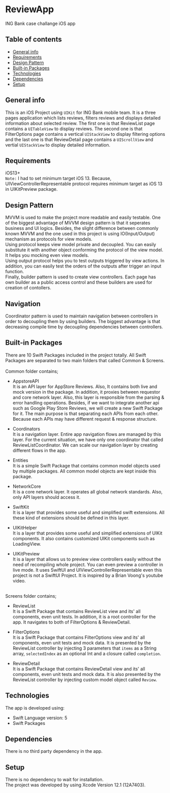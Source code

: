 # ReviewApp
 ING Bank case challange iOS app

## Table of contents
* [General info](#general-info)
* [Requirements](#requirements)
* [Design Pattern](#design-pattern)
* [Built-in Packages](#built-in-Packages)
* [Technologies](#technologies)
* [Dependencies](#dependencies)
* [Setup](#setup)

## General info
This is an iOS Project using `UIKit` for ING Bank mobile team. It is a three pages application which lists reviews, filters reviews and displays detailed information about selected review. The first one is that ReviewList page contains a `UITableView` to display reviews. The second one is that FilterOptions page contains a vertical `UIStackView` to display filtering options and the last one is that ReviewDetail page contains a `UIScrollView` and vertial `UIStackView` to display detailed information.

## Requirements
iOS13+
<br />
`Note:` I had to set minimum target iOS 13. Because, UIViewControllerRepresentable protocol requires minimum target as iOS 13 in UIKitPreview package.

## Design Pattern
MVVM is used to make the project more readable and easily testable. One of the biggest advantage of MVVM design pattern is that it seperates business and UI logics. Besides, the slight difference between commonly known MVVM and the one used in this project is using IO(Input/Output) mechanism as protocols for view models.
<br />
Using protocol keeps view model private and decoupled. You can easily substitute it with another object conforming the protocol of the view model. It helps you mocking even view models.
<br />
Using output protocol helps you to test outputs triggered by view actions. In addition, you can easily test the orders of the outputs after trigger an input function. 
<br />
Finally, builder pattern is used to create view controllers. Each page has own builder as a public access control and these builders are used for creation of contollers.

## Navigation
Coordinator pattern is used to maintain navigation between controllers in order to decoupling them by using builders. The biggest advantage is that decreasing compile time by decoupling dependencies between controllers.

## Built-in Packages
There are 10 Swift Packages included in the project totally. All Swift Packages are separated to two main folders that called Common & Screens.
<br /><br />
Common folder contains;
* AppstoreAPI <br />
It is an API layer for AppStore Reviews. Also, It contains both live and mock version in the package. In addition, it proxies between requestor and core network layer. Also, this layer is responsible from the parsing & error handling operations. Besides, if we want to integrate another api such as Google Play Store Reviews, we will create a new Swift Package for it. The main purpose is that separating each APIs from each other. Because each APIs may have different request & response structure.

* Coordinators <br />
It is a navigation layer. Entire app navigation flows are managed by this layer. For the current situation, we have only one coordinator that called ReviewListCoordinator. We can scale our navigation layer by creating different flows in the app.

* Entities <br />
It is a simple Swift Package that contains common model objects used by multiple packages. All common model objects are kept inside this package.

* NetworkCore <br />
It is a core network layer. It operates all global network standards. Also, only API layers should access it.

* SwiftKit <br />
It is a layer that provides some useful and simplified swift extensions. All these kind of extensions should be defined in this layer.

* UIKitHelper <br />
It is a layer that provides some useful and simplified extensions of UIKit components. It also contains customized UIKit components such as LoadingView.

* UIKitPreview <br />
It is a layer that allows us to preview view controllers easily without the need of recompiling whole project. You can even preview a controller in live mode. 
It uses SwiftUI and UIViewControllerRepresentable even this project is not a SwiftUI Project. It is inspired by a Brian Voong's youtube video.

<br />
Screens folder contains; <br />

* ReviewList <br />
It is a Swift Package that contains ReviewList view and its' all components, even unit tests. In addition, it is a root controller for the app. It navigates to both of FilterOptions & ReviewDetail.

* FilterOptions <br />
It is a Swift Package that contains FilterOptions view and its' all components, even unit tests and mock data. It is presented by the ReviewList controller by injecting 3 parameters that `items` as a String array, `selectedIndex` as an optional Int and a closure called `completion`.

* ReviewDetail <br />
It is a Swift Package that contains ReviewDetail view and its' all components, even unit tests and mock data. It is also presented by the ReviewList controller by injecting custom model object called `Review`.

## Technologies
The app is developed using:
* Swift Language version: 5
* Swift Packages

## Dependencies
There is no third party dependency in the app.
	
## Setup
There is no dependency to wait for installation. <br />
The project was developed by using Xcode Version 12.1 (12A7403).
